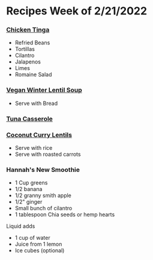 # Recipes Week of 2/21/2022

### [Chicken Tinga](./chickentinga.md)

- Refried Beans
- Tortillas 
- Cilantro 
- Jalapenos 
- Limes
- Romaine Salad

### [Vegan Winter Lentil Soup](https://budgetbytes.com/vegan-winter-lentil-stew/)

- Serve with Bread

### [Tuna Casserole](./tunacasserole.md)


### [Coconut Curry Lentils](https://www.budgetbytes.com/creamy-coconut-curry-lentils-with-spinach/)

- Serve with rice
- Serve with roasted carrots

### Hannah's New Smoothie

- 1 Cup greens
- 1/2 banana
- 1/2 granny smith apple
- 1/2" ginger
- Small bunch of cilantro
- 1 tablespoon Chia seeds or hemp hearts

Liquid adds
- 1 cup of water
- Juice from 1 lemon
- Ice cubes (optional)
